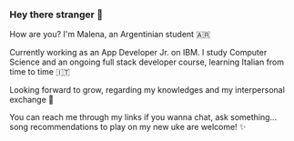 ### Hey there stranger 👋

How are you? I'm Malena, an Argentinian student 🇦🇷

Currently working as an App Developer Jr. on IBM. 
I study Computer Science and an ongoing full stack developer course, learning Italian from time to time 🇮🇹

Looking forward to grow, regarding my knowledges and my interpersonal exchange 🤗

You can reach me through my links if you wanna chat, ask something... song recommendations to play on my new uke are welcome! ✨ 
